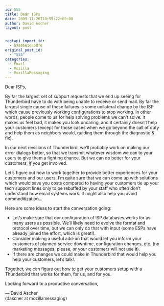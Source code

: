 ```yaml
---
id: 555
title: Dear ISPs
date: 2009-11-20T10:55:22+00:00
author: David Ascher
layout: post


restapi_import_id:
  - 5780561eab8f6
original_post_id:
  - "555"
categories:
  - Email
  - Mozilla
  - MozillaMessaging
---
```

Dear ISPs,

By far the largest set of support requests that we end up seeing for Thunderbird have to do with being unable to receive or send mail. By far the largest single cause of these failures is some unilateral change by the ISP which cause previously working configurations to stop working. In other words, people come to us for help solving problems we can&#8217;t solve. It makes us feel bad, it makes you look uncaring, and it certainly doesn&#8217;t help your customers (except for those cases when we go beyond the call of duty and help them as neighbors would, guiding them through the diagnostic & fix).

In our next revisions of Thunderbird, we&#8217;ll probably work on making our error dialogs better, so that we transmit whatever wisdom we can to your users to give them a fighting chance. But we can do better for your customers, _if_ you get involved.

Let&#8217;s figure out how to work together to provide better experiences for your customers and our users. I&#8217;m quite sure that we can come up with solutions which would save you costs compared to having your customers tie up your tech support lines only to be rebuffed by your staff who often don&#8217;t understand how email systems work. It might also help you avoid commoditization&#8230;

Here are some ideas to start the conversation going:

  * Let&#8217;s make sure that our configuration of ISP databases works for as many users as possible. We&#8217;ll likely need to evolve the format and protocol over time, but we can only do that with input (some ESPs have already joined the effort, which is great!).
  * Consider making a useful add-on that would let you inform your customers of planned service downtime, configuration changes, etc. (no marketing messages, please, or your customers will not use it).
  * If there are changes we could make in Thunderbird that would help you help your customers, let&#8217;s talk!.

Together, we can figure out how to get your customers setup with a Thunderbird that works for them, for us, and for you.

Looking forward to a productive conversation,

&#8212; David Ascher  
(dascher at mozillamessaging)
